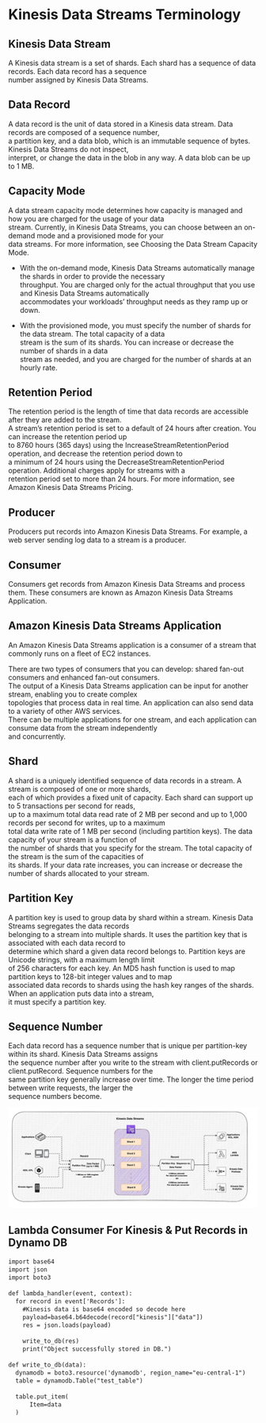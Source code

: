 # Kinesis Data Streams Terminology

## Kinesis Data Stream
A Kinesis data stream is a set of shards. Each shard has a sequence of data records. Each data record has a sequence  
number assigned by Kinesis Data Streams.

## Data Record
A data record is the unit of data stored in a Kinesis data stream. Data records are composed of a sequence number,  
a partition key, and a data blob, which is an immutable sequence of bytes. Kinesis Data Streams do not inspect,  
interpret, or change the data in the blob in any way. A data blob can be up to 1 MB.

## Capacity Mode
A data stream capacity mode determines how capacity is managed and how you are charged for the usage of your data  
stream. Currently, in Kinesis Data Streams, you can choose between an on-demand mode and a provisioned mode for your  
data streams. For more information, see Choosing the Data Stream Capacity Mode.

- With the on-demand mode, Kinesis Data Streams automatically manage the shards in order to provide the necessary  
  throughput. You are charged only for the actual throughput that you use and Kinesis Data Streams automatically  
  accommodates your workloads’ throughput needs as they ramp up or down.

- With the provisioned mode, you must specify the number of shards for the data stream. The total capacity of a data  
  stream is the sum of its shards. You can increase or decrease the number of shards in a data  
  stream as needed, and you are charged for the number of shards at an hourly rate.

## Retention Period
The retention period is the length of time that data records are accessible after they are added to the stream.  
A stream’s retention period is set to a default of 24 hours after creation. You can increase the retention period up  
to 8760 hours (365 days) using the IncreaseStreamRetentionPeriod operation, and decrease the retention period down to  
a minimum of 24 hours using the DecreaseStreamRetentionPeriod operation. Additional charges apply for streams with a  
retention period set to more than 24 hours. For more information, see Amazon Kinesis Data Streams Pricing.

## Producer
Producers put records into Amazon Kinesis Data Streams. For example, a web server sending log data to a stream is a producer.

## Consumer
Consumers get records from Amazon Kinesis Data Streams and process them. These consumers are known as Amazon Kinesis Data Streams Application.

## Amazon Kinesis Data Streams Application
An Amazon Kinesis Data Streams application is a consumer of a stream that commonly runs on a fleet of EC2 instances.

There are two types of consumers that you can develop: shared fan-out consumers and enhanced fan-out consumers.  
The output of a Kinesis Data Streams application can be input for another stream, enabling you to create complex  
topologies that process data in real time. An application can also send data to a variety of other AWS services.  
There can be multiple applications for one stream, and each application can consume data from the stream independently  
and concurrently.

## Shard
A shard is a uniquely identified sequence of data records in a stream. A stream is composed of one or more shards,  
each of which provides a fixed unit of capacity. Each shard can support up to 5 transactions per second for reads,  
up to a maximum total data read rate of 2 MB per second and up to 1,000 records per second for writes, up to a maximum  
total data write rate of 1 MB per second (including partition keys). The data capacity of your stream is a function of  
the number of shards that you specify for the stream. The total capacity of the stream is the sum of the capacities of  
its shards.
If your data rate increases, you can increase or decrease the number of shards allocated to your stream.

## Partition Key
A partition key is used to group data by shard within a stream. Kinesis Data Streams segregates the data records  
belonging to a stream into multiple shards. It uses the partition key that is associated with each data record to  
determine which shard a given data record belongs to. Partition keys are Unicode strings, with a maximum length limit  
of 256 characters for each key. An MD5 hash function is used to map partition keys to 128-bit integer values and to map  
associated data records to shards using the hash key ranges of the shards. When an application puts data into a stream,  
it must specify a partition key.

## Sequence Number
Each data record has a sequence number that is unique per partition-key within its shard. Kinesis Data Streams assigns  
the sequence number after you write to the stream with client.putRecords or client.putRecord. Sequence numbers for the  
same partition key generally increase over time. The longer the time period between write requests, the larger the  
sequence numbers become.

![img.png](../../images/kds.png)

## Lambda Consumer For Kinesis & Put Records in Dynamo DB
```
import base64
import json
import boto3

def lambda_handler(event, context):
  for record in event['Records']:
    #Kinesis data is base64 encoded so decode here
    payload=base64.b64decode(record["kinesis"]["data"])
    res = json.loads(payload)
  
    write_to_db(res)
    print("Object successfully stored in DB.")
       
def write_to_db(data):
  dynamodb = boto3.resource('dynamodb', region_name="eu-central-1")
  table = dynamodb.Table("test_table")

  table.put_item(
      Item=data
  )
```
